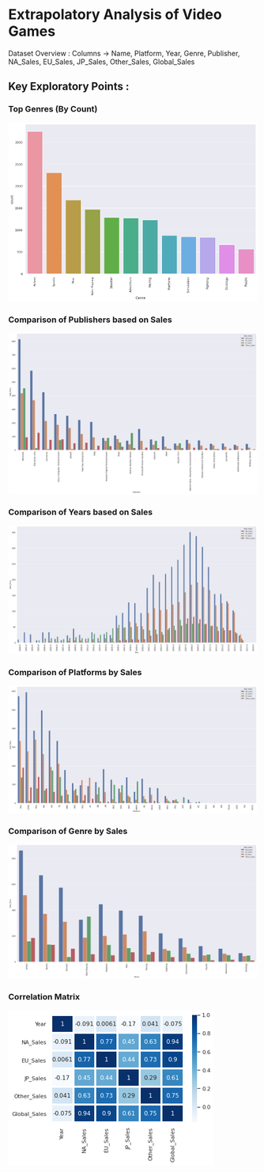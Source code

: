 # Extrapolatory Analysis of Video Games 
Dataset Overview :
Columns -> Name, Platform, Year, Genre, Publisher, NA_Sales, EU_Sales, JP_Sales, Other_Sales, Global_Sales

## Key Exploratory Points :

### Top Genres (By Count)

![Image1](https://github.com/abhinav2301/Video_Games/blob/master/Images/Top_Genres.png?raw=true)

### Comparison of Publishers based on Sales

![Image2](https://github.com/abhinav2301/Video_Games/blob/master/Images/Publishers_COmp.png?raw=true)

### Comparison of Years based on Sales

![Image3](https://github.com/abhinav2301/Video_Games/blob/master/Images/Years_Comp.png?raw=true)

### Comparison of Platforms by Sales

![Image4](https://github.com/abhinav2301/Video_Games/blob/master/Images/Platform_Sales.png?raw=true)

### Comparison of Genre by Sales

![Image5](https://github.com/abhinav2301/Video_Games/blob/master/Images/Genre_Sales.png?raw=true)

### Correlation Matrix

![Image6](https://github.com/abhinav2301/Video_Games/blob/master/Images/Correlation%20Matrix.png?raw=true)


